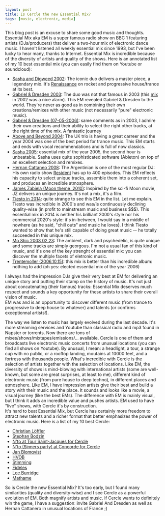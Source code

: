 ```yaml
---
layout: post
title: Is Cercle the new Essential Mix? 
tags: [music, electronic, media] 
---
```


This blog post is an excuse to share some good music and thoughts. Essential Mix aka EM is a super famous radio show on BBC 1 featuring artists (DJs/producers) that deliver a two-hour mix of electronic dance music. I haven't listened all weekly essential mix since 1993, but I've been lucky to hear many, thanks to Internet. Essential Mix is incredible because of the diversity of artists and quality of the shows. Here is an annotated list of my 10 best essential mix (you can easily find them on Youtube or soundcloud):

 * [Sasha and Digweed 2002](https://www.google.com/search?q=sasha+and+digweed+essential+mix+2002): The iconic duo delivers a master piece, a legendary mix. It's [Renaissance](https://en.wikipedia.org/wiki/Renaissance:_The_Mix_Collection) on rocket and  progressive house/trance at its best. 
 * [Gabriel & Dresden 2003](https://www.google.com/search?q=gabriel+and+dresden+essential+mix+2003): The duo was not that famous in 2003 (this [mix](https://soundcloud.com/rave_on/gabriel-dresden-live-global-dj-broadcast-05082002) in 2002 was a nice alarm). This EM revealed Gabriel & Dresden to the world. They're never as good as in combining their own creations/remixes with other music (not necessarily "pure" electronic music).
 * [Gabriel & Dresden (07-05-2006)](https://www.google.com/search?q=gabriel+and+dresden+essential+mix+2006): same comments as in 2003, I admire their own creations and their ability to select the right other tracks, at the right time of the mix. A fantastic journey 
 * [Above and Beyond 2004](https://www.google.com/search?q=above+and+beyond+essential+mix+2004): The UK trio is having a great carreer and the year 2004 was one of the best period for trance music. This EM starts and ends with vocal recommendations and is full of now classics. 
 * [Sasha 2005](https://www.google.com/search?q=sasha+essential+mix+2005): essential mix of the year 2005, the second hour is unbeatable. Sasha uses quite sophisticated software (Ableton) on top of an excellent selection and remixes. 
 * [Hernan Cattaneo 2008](https://www.google.com/search?q=hernan+cattaneo+essential+mix+2008): The Argentinian is one of the most regular DJ: His own radio show [Resident](https://www.hernancattaneo.com/music) has up to 400 episodes. This EM reflects his capacity to select unique tracks, assemble them into a coherent set, and produces an incredible atmosphere. 
 * [James Zabiela (Moon theme, 2010)](https://www.google.com/search?q=james+zabiela+(moon+theme)+-+essential+mix+on+bbc+radio+1): Inspired by the sci-fi Moon movie, JZ delivers an unique journey. It's not a mix, it's a film. 
 * [Tiesto in 2014](https://www.google.com/search?q=tiesto+essential+mix+on+2014): quite strange to see this EM in the list. Let me explain. Tiesto was incredible in 2000's and was/is continuously declining quality-wise (in profit to mainstream music and business $$$). This essential mix in 2014 is neither his brilliant 2000's style nor his commercial 2020's style: it's in-between, I would say in a middle of nowhere (as he said, "chill outs" and music he loves). I think Tiesto wanted to show that he's still capable of doing great music -- he totally succeeded in this unique mix. 
 * [Mo Shic 2003 02 23](https://www.google.com/search?q=mo+shic+essential+mix+on+2003): The ambient, dark and psychedelic, is quite unique and some tracks are simply georgous. I'm not a usual fan of this kind of music, and it's one of the key strenght of essential mix: you can discover the multiple facets of eletronic music. 
 * [Trentemoller (2006.10.15)](https://www.google.com/search?q=trentemoller+essential+mix+2006): this mix is better than his incredible album: nothing to add (oh yes: elected essential mix of the year 2006)  

I always had the impression DJs give their very best at EM for delivering an unique story and putting their stamp on the history of music. It's not just about concatenating (their famous) tracks: Essential Mix deserves much respect and sounds a key opportunity for these artists to share their overall vision of music.  
EM was and is an opportunity to discover different music (from trance to progressive to deep house to whatever) and talents (or confirms exceptionnal artists!). 

The way we listen to music has largely evolved during the last decade. It's more streaming services and Youtube than classical radio and mp3 found in Napster or torrents. Now there are tons of mixes/shows/mixtapes/emissions/... available. Cercle is one of them and broadcasts live electronic music concerts from unusual locations (you can find all shows on Youtube). 
By unusual, I mean: a headlight, a tour, a strange cup with no public, or a rooftop landing, moutains at 10000 feet, and a fortress with thousands people. 
What's incredible with Cercle is the selection of artists together with the selection of locations. 
Like EM, the diversity of shows is mind-blowing with international artists (some are well-known, but some are great surprises, at least to me), different kind of electronic music (from pure house to deep techno), in different places and atmosphere. 
Like EM, I have impression artists give their best and build a story with their music and the place. It sounds and looks like a movie, a visual journey (like the best EMs). 
The difference with EM is mainly visual, but I think it adds an incredible value and pushes artists. EM used to have "live" shows, with Cercle it's by construction.  
It's hard to beat Essential Mix, but Cercle has certainly more freedom to attract new talents and a richer format that better emphasizes the power of electronic music. 
Here is a list of my 10 best Cercle: 
 * [Christian Löffler](https://www.youtube.com/watch?v=V2OCXiubvr0) 
 * [Stephan Bodzin](https://youtu.be/xF_QkfZI1mM?t=4692) 
 * [N'to at  Tour Saint-Jacques for Cercle](https://youtu.be/LL0b2ZKEJoY?t=3969)
 * [N'to (Sinners party) at Concorde for Cercle](https://youtu.be/b_fKzTdMViQ?t=2133)
 * [Jan Blomqvist](https://www.youtube.com/watch?v=w1ElkNNsfm8&t=) 
 * [HVOB](https://youtu.be/XxSmY7VNaCk?t=3164)
 * [Stimming](https://youtu.be/-Au20qrJLB0?t=4436)
 * [Fideles](https://youtu.be/CNCuGmcBqT4?t=5265)
 * [Lee Burridge](https://youtu.be/h96MGcsi7GQ?t=4090) 
 * [Mathame](https://youtu.be/dQjkqyc5nlc?t=4632) 

So is Cercle the new Essential Mix? 
It's too early, but I found many similarities (quality and diversity-wise) and I see Cercle as a powerful evolution of EM. Both magnify artists and music. If Cercle wants to definitely win the game, I have a suggestion: invite Gabriel And Dresden as well as Hernan Cattanero in unusual locations of France ;)  






